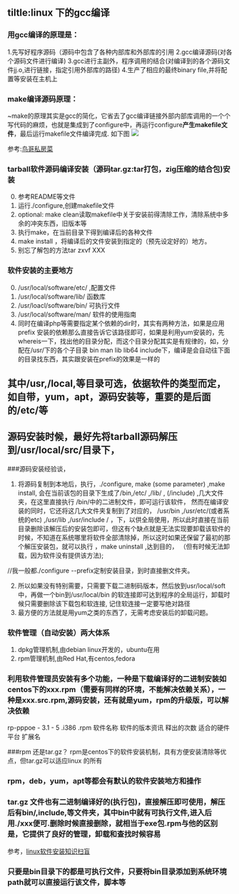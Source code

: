 tiltle:linux  下的gcc编译
---
### 用gcc编译的原理是：

1.先写好程序源码（源码中包含了各种内部库和外部库的引用
2.gcc编译源码(对各个源码文件进行编译)
3.gcc进行主副外，程序调用的结合(对编译到的各个源码文件jj.o,进行链接，指定引用外部库的路径)
4.生产了相应的最终binary file,并将配置等安装在主机上

### make编译源码原理：

~make的原理其实是gcc的简化，它省去了gcc编译链接外部内部库调用的一个个写代码的麻烦，也就是集成到了configure中，再运行configure**产生makefile文件**，最后运行makefile文件编译完成. 
如下图
<img src="http://vbird.dic.ksu.edu.tw/linux_basic/0520source_code_and_tarball_files/make_configure.gif">

参考:[鸟哥私房菜](http://vbird.dic.ksu.edu.tw/linux_basic/0520source_code_and_tarball_2.php)

### tarball软件源码编译安装（源码tar.gz:tar打包，zig压缩的结合包)安装
0.  参考README等文件
1. 运行./configure,创建makefile文件
2. optional:  make clean读取makefile中关于安装前得清除工作，清除系统中多余的冲突东西，旧版本等
3. 执行make，在当前目录下得到编译后的各种文件
4. make install ，将编译后的文件安装到指定的（预先设定好的）地方。
5. 别忘了解包的方法tar zxvf XXX

### 软件安装的主要地方
0. /usr/local/software/etc/  ,配置文件
1. /usr/local/software/lib/ 函数库
2. /usr/loacl/software/bin/ 可执行文件
3. /usr/local/software/man/ 软件的使用指南
4. 同时在编译php等需要指定某个依赖的dir时，其实有两种方法，如果是应用prefix 安装的依赖那么直接告诉它该路径即可，如果是利用yum安装的，先whereis一下，找出他的目录分配，而这个目录分配其实是有规律的，如，分配在/usr/下的各个子目录 bin man lib lib64 include下，编译是会自动往下面的目录找东西，其实跟安装在prefix的效果是一样的

## 其中/usr,/local,等目录可选，依据软件的类型而定，如自带，yum，apt，源码安装等，重要的是后面的/etc/等
## 源码安装时候，最好先将tarball源码解压到/usr/local/src/目录下，

###源码安装经验谈，
1. 将源码复制到本地后，执行，./configure, make (some parameter) ,make install, 会在当前该包的目录下生成了/bin,/etc/ ,/lib/ , (/include) ,几大文件夹，在这里直接执行 /bin/中的二进制文件，即可运行该软件， 然而在编译安装的同时，它还将这几大文件夹复制到了对应的， /usr/bin ,/usr/etc/(或者系统的etc)  ,/usr/lib ,/usr/include / ，下，以供全局使用，所以此时直接在当前目录删除该解压后的安装包即可，但这有个缺点就是无法实现要卸载该软件的时候，不知道在系统哪里将软件全部清除掉，所以这时如果还保留了最初的那个解压安装包，就可以执行 ，make uninstall ,达到目的， （但有时候无法卸载，因为软件没有提供该方法);

//我一般都./configure --prefix定制安装目录，到时直接删文件夹。


2.  所以如果没有特别需要，只需要下载二进制码版本，然后放到usr/local/soft  中，再做一个bin到/usr/local/bin   的软连接即可达到程序的全局运行，卸载时候只需要删除该下载包和软连接,	 记住软连接一定要写绝对路径
3. 最方便的方法就是用yum之类的东西了，无需考虑安装后的卸载问题。 

### 软件管理（自动安装）两大体系
1. dpkg管理机制,由debian  linux开发的，ubuntu在用
2. rpm管理机制,由Red Hat,有centos,fedora

### 利用软件管理员安装有多个功能，一种是下载编译好的二进制安装如centos下的xxx.rpm（需要有同样的环境，不能解决依赖关系），一种是xxx.src.rpm,源码安装，还有就是yum，rpm的升级版，可以解决依赖

rp-pppoe -        3.1    -     5        .i386        .rpm
软件名称   软件的版本资讯 释出的次数 适合的硬件平台 扩展名

###rpm 还是tar.gz？
rpm是centos下的软件安装机制，具有方便安装清除等优点，但tar.gz可以适应linux 的所有

### rpm，deb，yum，apt等都会有默认的软件安装地方和操作

### tar.gz 文件也有二进制编译好的(执行包)，直接解压即可使用，解压后有bin/,include,等文件夹，其中bin中就有可执行文件,进入后用./xxx便可.删除时候直接删除，就相当于exe包.rpm与他的区别是，它提供了良好的管理，卸载和查找时候容易
参考，[linux软件安装知识扫盲](http://forum.eepw.com.cn/thread/262947/1)

### 只要是bin目录下的都是可执行文件，只要将bin目录添加到系统环境path就可以直接运行该文件，脚本等
